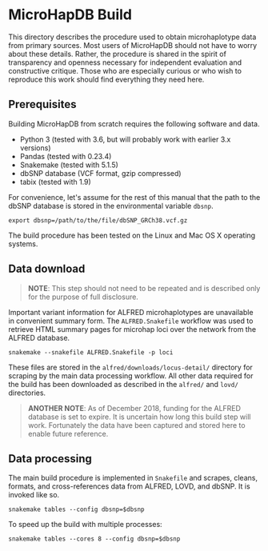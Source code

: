 # MicroHapDB Build

This directory describes the procedure used to obtain microhaplotype data from primary sources.
Most users of MicroHapDB should not have to worry about these details.
Rather, the procedure is shared in the spirit of transparency and openness necessary for independent evaluation and constructive critique.
Those who are especially curious or who wish to reproduce this work should find everything they need here.


## Prerequisites

Building MicroHapDB from scratch requires the following software and data.

- Python 3 (tested with 3.6, but will probably work with earlier 3.x versions)
- Pandas (tested with 0.23.4)
- Snakemake (tested with 5.1.5)
- dbSNP database (VCF format, gzip compressed)
- tabix (tested with 1.9)

For convenience, let's assume for the rest of this manual that the path to the dbSNP database is stored in the environmental variable `dbsnp`.

```
export dbsnp=/path/to/the/file/dbSNP_GRCh38.vcf.gz
```

The build procedure has been tested on the Linux and Mac OS X operating systems.


## Data download

> **NOTE**: This step should not need to be repeated and is described only for the purpose of full disclosure.

Important variant information for ALFRED microhaplotypes are unavailable in convenient summary form.
The `ALFRED.Snakefile` workflow was used to retrieve HTML summary pages for microhap loci over the network from the ALFRED database.

```
snakemake --snakefile ALFRED.Snakefile -p loci
```

These files are stored in the `alfred/downloads/locus-detail/` directory for scraping by the main data processing workflow.
All other data required for the build has been downloaded as described in the `alfred/` and `lovd/` directories.

> **ANOTHER NOTE**: As of December 2018, funding for the ALFRED database is set to expire.
> It is uncertain how long this build step will work.
> Fortunately the data have been captured and stored here to enable future reference.


## Data processing

The main build procedure is implemented in `Snakefile` and scrapes, cleans, formats, and cross-references data from ALFRED, LOVD, and dbSNP.
It is invoked like so.

```
snakemake tables --config dbsnp=$dbsnp
```

To speed up the build with multiple processes:

```
snakemake tables --cores 8 --config dbsnp=$dbsnp
```
